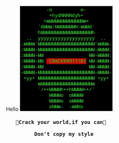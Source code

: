 <div align="center">
Hello
<img width="250" heigth="250" src="https://github.com/cracker911181/cracker911181/blob/f0f09b803e73fffddf7b82f54299549ee41098bc/20210907_040954.png"/>
<br>

<h4><pre> 🖕Crack your world,if you can🖕<br>
   Don't copy my style</pre></h4>
